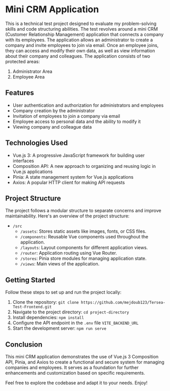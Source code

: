 # Mini CRM Application

This is a technical test project designed to evaluate my problem-solving skills and code structuring abilities. The test revolves around a mini CRM (Customer Relationship Management) application that connects a company with its employees. The application allows an administrator to create a company and invite employees to join via email. Once an employee joins, they can access and modify their own data, as well as view information about their company and colleagues. The application consists of two protected areas:

1. Administrator Area
2. Employee Area

## Features

- User authentication and authorization for administrators and employees
- Company creation by the administrator
- Invitation of employees to join a company via email
- Employee access to personal data and the ability to modify it
- Viewing company and colleague data

## Technologies Used

- Vue.js 3: A progressive JavaScript framework for building user interfaces
- Composition API: A new approach to organizing and reusing logic in Vue.js applications
- Pinia: A state management system for Vue.js applications
- Axios: A popular HTTP client for making API requests

## Project Structure

The project follows a modular structure to separate concerns and improve maintainability. Here's an overview of the project structure:

- `/src`
  - `/assets`: Stores static assets like images, fonts, or CSS files.
  - `/components`: Reusable Vue components used throughout the application.
  - `/layouts`: Layout components for different application views.
  - `/router`: Application routing using Vue Router.
  - `/stores`: Pinia store modules for managing application state.
  - `/views`: Main views of the application.

## Getting Started

Follow these steps to set up and run the project locally:

1. Clone the repository: `git clone https://github.com/mejdoub123/Tersea-Test-Frontend.git`
2. Navigate to the project directory: `cd project-directory`
3. Install dependencies: `npm install`
4. Configure the API endpoint in the `.env` file `VITE_BACKEND_URL`
5. Start the development server: `npm run serve`

## Conclusion

This mini CRM application demonstrates the use of Vue.js 3 Composition API, Pinia, and Axios to create a functional and secure system for managing companies and employees. It serves as a foundation for further enhancements and customization based on specific requirements.

Feel free to explore the codebase and adapt it to your needs. Enjoy!
